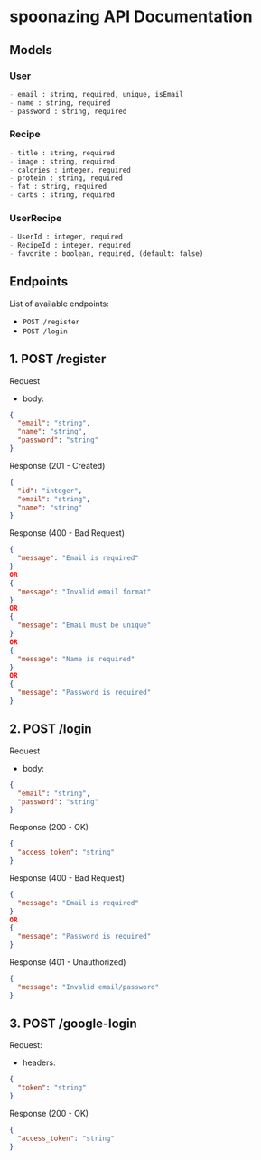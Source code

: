 # spoonazing API Documentation

## Models

### User

```md
- email : string, required, unique, isEmail
- name : string, required
- password : string, required
```

### Recipe

```md
- title : string, required
- image : string, required
- calories : integer, required
- protein : string, required
- fat : string, required
- carbs : string, required
```

### UserRecipe

```md
- UserId : integer, required
- RecipeId : integer, required
- favorite : boolean, required, (default: false)
```

## Endpoints

List of available endpoints:

- `POST /register`
- `POST /login`

## 1. POST /register

Request

- body:

```json
{
  "email": "string",
  "name": "string",
  "password": "string"
}
```

Response (201 - Created)

```json
{
  "id": "integer",
  "email": "string",
  "name": "string"
}
```

Response (400 - Bad Request)

```json
{
  "message": "Email is required"
}
OR
{
  "message": "Invalid email format"
}
OR
{
  "message": "Email must be unique"
}
OR
{
  "message": "Name is required"
}
OR
{
  "message": "Password is required"
}
```

## 2. POST /login

Request

- body:

```json
{
  "email": "string",
  "password": "string"
}
```

Response (200 - OK)

```json
{
  "access_token": "string"
}
```

Response (400 - Bad Request)

```json
{
  "message": "Email is required"
}
OR
{
  "message": "Password is required"
}
```

Response (401 - Unauthorized)

```json
{
  "message": "Invalid email/password"
}
```

## 3. POST /google-login

Request:

- headers:

```json
{
  "token": "string"
}
```

Response (200 - OK)

```json
{
  "access_token": "string"
}
```
